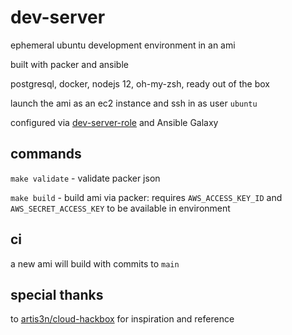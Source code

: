 # dev-server

ephemeral ubuntu development environment in an ami

built with packer and ansible

postgresql, docker, nodejs 12, oh-my-zsh, ready out of the box

launch the ami as an ec2 instance and ssh in as user `ubuntu`

configured via [dev-server-role](https://github.com/benmangold/dev-server-role) and Ansible Galaxy

## commands

`make validate` - validate packer json

`make build` - build ami via packer: requires `AWS_ACCESS_KEY_ID`  and `AWS_SECRET_ACCESS_KEY` to be available in environment

## ci

a new ami will build with commits to `main`

## special thanks

to [artis3n/cloud-hackbox](https://github.com/artis3n/cloud-hackbox) for inspiration and reference
